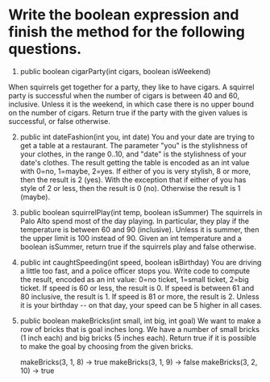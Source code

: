 # Write the boolean expression and finish the method for the following questions.

1. public boolean cigarParty(int cigars, boolean isWeekend)
   
  When squirrels get together for a party, they like to have cigars. A squirrel party is successful when the number of cigars is between 40 and 60, inclusive.
  Unless it is the weekend, in which case there is no upper bound on the number of cigars. Return true if the party with the given values is successful, or false otherwise.


2. public int dateFashion(int you, int date)
   You and your date are trying to get a table at a restaurant. The parameter "you" is the stylishness of your clothes, in the range 0..10, and "date" is the stylishness of your date's clothes. The result getting the table is encoded as an int value with 0=no, 1=maybe, 2=yes. If either of you is very stylish, 8 or more, then the result is 2 (yes).
   With the exception that if either of you has style of 2 or less, then the result is 0 (no). Otherwise the result is 1 (maybe).

3. public boolean squirrelPlay(int temp, boolean isSummer)
   The squirrels in Palo Alto spend most of the day playing. In particular, they play if the temperature is between 60 and 90 (inclusive).
   Unless it is summer, then the upper limit is 100 instead of 90. Given an int temperature and a boolean isSummer, return true if the squirrels play and false otherwise.

4. public int caughtSpeeding(int speed, boolean isBirthday)
   You are driving a little too fast, and a police officer stops you. Write code to compute the result, encoded as an int value: 0=no ticket, 1=small ticket, 2=big ticket. If speed is 60 or less, the result is 0. If speed is between 61 and 80 inclusive, the result is 1.
   If speed is 81 or more, the result is 2. Unless it is your birthday -- on that day, your speed can be 5 higher in all cases.

5. public boolean makeBricks(int small, int big, int goal)
   We want to make a row of bricks that is goal inches long. We have a number of small bricks (1 inch each) and big bricks (5 inches each).
   Return true if it is possible to make the goal by choosing from the given bricks.

   makeBricks(3, 1, 8) → true
   makeBricks(3, 1, 9) → false
   makeBricks(3, 2, 10) → true

